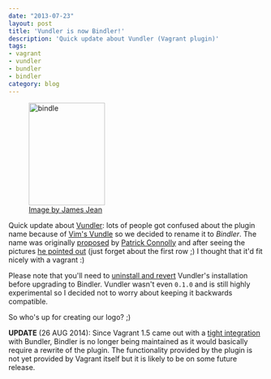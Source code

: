 ```yaml
---
date: "2013-07-23"
layout: post
title: 'Vundler is now Bindler!'
description: 'Quick update about Vundler (Vagrant plugin)'
tags:
- vagrant
- vundler
- bundler
- bindler
category: blog
---
```


<figure class="half">
  <img class="caption" src="http://gallerydriver.com/Art/bindle_72dpi.jpg" alt="bindle" title="bindle" width="150" height="202">
  <figcaption><a href="http://jonathanlevinegallery.com/?method=Exhibit.ExhibitArt&amp;exhibitID=63485F0C-19DB-5802-E0993469955A3542&amp;artidx=35&amp;artistidx=1">Image by James Jean</a></figcaption>
</figure>

Quick update about [Vundler](/blog/2013/07/15/vundler-dead-easy-plugin-management-for-vagrant):
lots of people got confused about the plugin name because of [Vim's Vundle](https://github.com/gmarik/vundle)
so we decided to rename it to _Bindler_. The name was originally [proposed](https://github.com/mitchellh/vagrant/issues/1789#issuecomment-21018873)
by [Patrick Connolly](https://github.com/patcon) and after seeing the pictures
[he pointed out](https://www.google.ca/search?q=bindle&tbm=isch) (just forget
about the first row ;) I thought that it'd fit nicely with a vagrant :)

Please note that you'll need to [uninstall and revert](https://github.com/fgrehm/bindler#notice)
Vundler's installation before upgrading to Bindler. Vundler wasn't even `0.1.0`
and is still highly experimental so I decided not to worry about keeping it
backwards compatible.

So who's up for creating our logo? ;)

**UPDATE** (26 AUG 2014): Since Vagrant 1.5 came out with a [tight integration](https://github.com/mitchellh/vagrant/pull/2769)
with Bundler, Bindler is no longer being maintained as it would basically
require a rewrite of the plugin. The functionality provided by the plugin is
not yet provided by Vagrant itself but it is likely to be on some future release.

